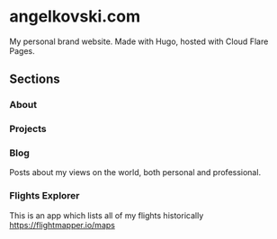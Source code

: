 # angelkovski.com

My personal brand website. Made with Hugo, hosted with Cloud Flare Pages.

## Sections

### About

### Projects

### Blog

Posts about my views on the world, both personal and professional.

### Flights Explorer

This is an app which lists all of my flights historically
https://flightmapper.io/maps
